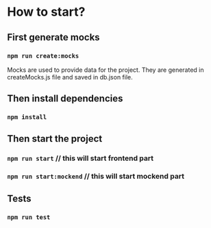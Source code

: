 
# How to start?

## First generate mocks
### `npm run create:mocks`
Mocks are used to provide data for the project. They are generated in createMocks.js file and saved in db.json file.

## Then install dependencies
### `npm install`

## Then start the project
### `npm run start` // this will start frontend part
### `npm run start:mockend` // this will start mockend part

## Tests
### `npm run test`
